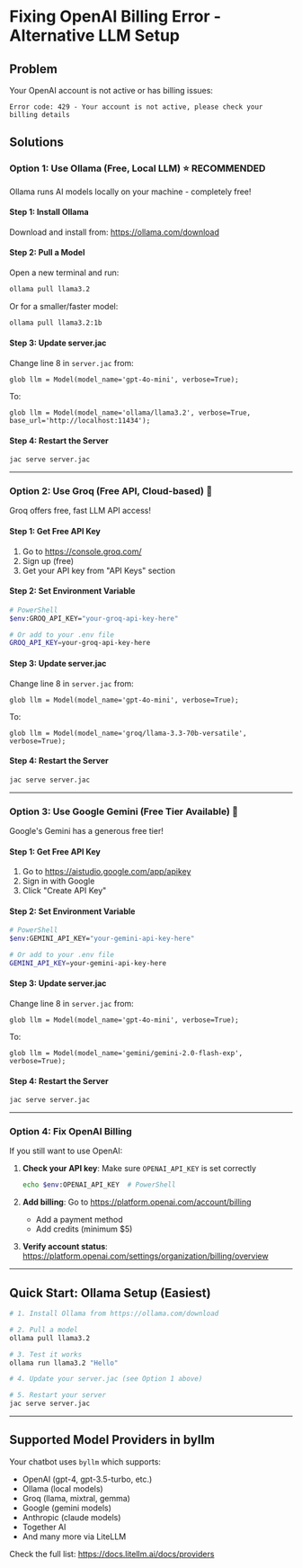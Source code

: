# Fixing OpenAI Billing Error - Alternative LLM Setup

## Problem
Your OpenAI account is not active or has billing issues:
```
Error code: 429 - Your account is not active, please check your billing details
```

## Solutions

### Option 1: Use Ollama (Free, Local LLM) ⭐ RECOMMENDED

Ollama runs AI models locally on your machine - completely free!

#### Step 1: Install Ollama
Download and install from: https://ollama.com/download

#### Step 2: Pull a Model
Open a new terminal and run:
```bash
ollama pull llama3.2
```

Or for a smaller/faster model:
```bash
ollama pull llama3.2:1b
```

#### Step 3: Update server.jac
Change line 8 in `server.jac` from:
```jac
glob llm = Model(model_name='gpt-4o-mini', verbose=True);
```

To:
```jac
glob llm = Model(model_name='ollama/llama3.2', verbose=True, base_url='http://localhost:11434');
```

#### Step 4: Restart the Server
```bash
jac serve server.jac
```

---

### Option 2: Use Groq (Free API, Cloud-based) 🚀

Groq offers free, fast LLM API access!

#### Step 1: Get Free API Key
1. Go to https://console.groq.com/
2. Sign up (free)
3. Get your API key from "API Keys" section

#### Step 2: Set Environment Variable
```bash
# PowerShell
$env:GROQ_API_KEY="your-groq-api-key-here"

# Or add to your .env file
GROQ_API_KEY=your-groq-api-key-here
```

#### Step 3: Update server.jac
Change line 8 in `server.jac` from:
```jac
glob llm = Model(model_name='gpt-4o-mini', verbose=True);
```

To:
```jac
glob llm = Model(model_name='groq/llama-3.3-70b-versatile', verbose=True);
```

#### Step 4: Restart the Server
```bash
jac serve server.jac
```

---

### Option 3: Use Google Gemini (Free Tier Available) 🌟

Google's Gemini has a generous free tier!

#### Step 1: Get Free API Key
1. Go to https://aistudio.google.com/app/apikey
2. Sign in with Google
3. Click "Create API Key"

#### Step 2: Set Environment Variable
```bash
# PowerShell
$env:GEMINI_API_KEY="your-gemini-api-key-here"

# Or add to your .env file
GEMINI_API_KEY=your-gemini-api-key-here
```

#### Step 3: Update server.jac
Change line 8 in `server.jac` from:
```jac
glob llm = Model(model_name='gpt-4o-mini', verbose=True);
```

To:
```jac
glob llm = Model(model_name='gemini/gemini-2.0-flash-exp', verbose=True);
```

#### Step 4: Restart the Server
```bash
jac serve server.jac
```

---

### Option 4: Fix OpenAI Billing

If you still want to use OpenAI:

1. **Check your API key**: Make sure `OPENAI_API_KEY` is set correctly
   ```bash
   echo $env:OPENAI_API_KEY  # PowerShell
   ```

2. **Add billing**: Go to https://platform.openai.com/account/billing
   - Add a payment method
   - Add credits (minimum $5)

3. **Verify account status**: https://platform.openai.com/settings/organization/billing/overview

---

## Quick Start: Ollama Setup (Easiest)

```bash
# 1. Install Ollama from https://ollama.com/download

# 2. Pull a model
ollama pull llama3.2

# 3. Test it works
ollama run llama3.2 "Hello"

# 4. Update your server.jac (see Option 1 above)

# 5. Restart your server
jac serve server.jac
```

---

## Supported Model Providers in byllm

Your chatbot uses `byllm` which supports:
- OpenAI (gpt-4, gpt-3.5-turbo, etc.)
- Ollama (local models)
- Groq (llama, mixtral, gemma)
- Google (gemini models)
- Anthropic (claude models)
- Together AI
- And many more via LiteLLM

Check the full list: https://docs.litellm.ai/docs/providers

